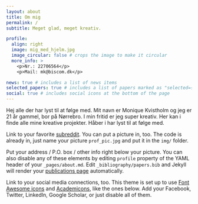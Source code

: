 ```yaml
---
layout: about
title: Om mig
permalink: /
subtitle: Meget glad, meget kreativ. 

profile:
  align: right
  image: mig_med_hjelm.jpg
  image_circular: false # crops the image to make it circular
  more_info: >
    <p>Nr.: 22706564</p>
    <p>Mail: mk@biscom.dk</p>

news: true # includes a list of news items
selected_papers: true # includes a list of papers marked as "selected={true}"
social: true # includes social icons at the bottom of the page
---
```


Hej alle der har lyst til at følge med. Mit navn er Monique Kvistholm og jeg er 21 år gammel, bor på Nørrebro. I min fritid er jeg super kreativ. Her kan i finde alle mine kreative projekter. Håber i har lyst til at følge med.

Link to your favorite [subreddit](http://reddit.com). You can put a picture in, too. The code is already in, just name your picture `prof_pic.jpg` and put it in the `img/` folder.

Put your address / P.O. box / other info right below your picture. You can also disable any of these elements by editing `profile` property of the YAML header of your `_pages/about.md`. Edit `_bibliography/papers.bib` and Jekyll will render your [publications page](/al-folio/publications/) automatically.

Link to your social media connections, too. This theme is set up to use [Font Awesome icons](https://fontawesome.com/) and [Academicons](https://jpswalsh.github.io/academicons/), like the ones below. Add your Facebook, Twitter, LinkedIn, Google Scholar, or just disable all of them.
